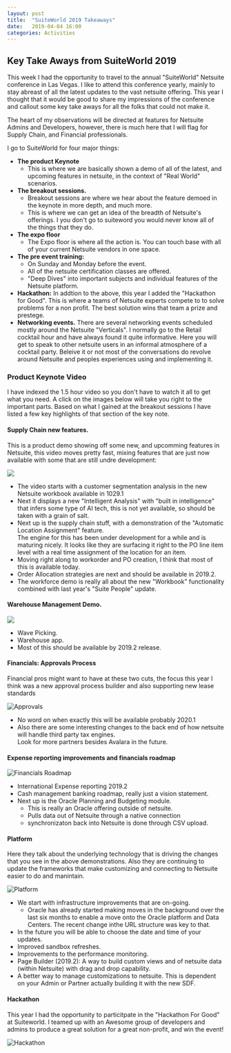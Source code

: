 ```yaml
---
layout: post
title:  "SuiteWorld 2019 Takeaways"
date:   2019-04-04 16:00
categories: Activities
---
```


## Key Take Aways from SuiteWorld 2019

This week I had the opportunity to travel to the annual "SuiteWorld" Netsuite conference in Las Vegas.
I like to attend this conference yearly, mainly to stay abreast of all the latest updates to the vast netsuite offering.
This year I thought that it would be good to share my impressions of the conference and callout some key take aways for 
all the folks that could not make it. 

The heart of my observations will be directed at features for Netsuite Admins and Developers, however, there is much here that
I will flag for Supply Chain, and Financial professionals.

I go to SuiteWorld for four major things:

- **The product Keynote**
  - This is where we are basically shown a demo of all of the latest, and upcoming features in netsuite, in the context 
  of "Real World" scenarios. 
- **The breakout sessions.**
  - Breakout sessions are where we hear about the feature demoed in the keynote in more depth, and much more.
  - This is where we can get an idea of the breadth of Netsuite's offerings.  I you don't go to suiteword you would 
  never know all of the things that they do.   
- **The expo floor**
  - The Expo floor is where all the action is. You can touch base with all of your current Netsuite vendors in one space.
- **The pre event training:**
  - On Sunday and Monday before the event.
  - All of the netsuite certification classes are offered. 
  - "Deep Dives" into important subjects and individual features of the Netsuite platform.   
- **Hackathon:** In addtion to the above, this year I added the "Hackathon for Good".  This is where a teams of Netsuite experts compete to 
  to solve problems for a non profit.  The best solution wins that team a prize and prestege.
- **Networking events.**  There are several networking events scheduled mostly around the Netsuite "Verticals".
  I normally go to the Retail cocktail hour and have always found it quite informative.  Here you will get to speak to 
  other netsuite users in an informal atmosphere of a cocktail party.  Beleive it or not most of the conversations do 
  revolve around Netsuite and peoples experiences using and implementing it. 
  
### Product Keynote Video
I have indexed the 1.5 hour video so you don't have to watch it all to get what you need.  A click on the images below 
will take you right to the important parts.  Based on what I gained at the breakout sessions I have listed a few key 
highlights of that section of the key note.

#### Supply Chain new features.

This is a product demo showing off some new, and upcomming features in Netsuite, this video moves pretty fast, mixing 
features that are just now available with some that are still undre development:

![ [](http://img.youtube.com/vi/fFPJ9bTF9RA/3.jpg)](https://www.youtube.com/embed/fFPJ9bTF9RA?start=930&end=1373)

- The video starts with a customer segmentation analysis in the new Netsuite workbook available in 1029.1 
- Next it displays a new "Intelligent Analysis" with "built in intelligence" that infers some type of AI tech, 
this is not yet available, so should be taken with a grain of salt.  
- Next up is the supply chain stuff, with a demonstration of the "Automatic Location Assignment" feature.  
The engine for this has been under development for a while and is maturing nicely.  It looks like they are surfacing it 
right to the PO line item level with a real time assignment of the location for an item.
- Moving right along to workorder and PO creation, I think that most of this is available today.
- Order Allocation strategies are next and should be available in 2019.2.
- The workforce demo is really all about the new "Workbook" functionality combined with last year's "Suite People" update.

#### Warehouse Management Demo.

![ [](http://img.youtube.com/vi/fFPJ9bTF9RA/3.jpg)](https://www.youtube.com/embed/fFPJ9bTF9RA?start=1890&end=2149)
  
- Wave Picking.
- Warehouse app.
- Most of this should be available by 2019.2 release.   


#### Financials: Approvals Process

Financial pros might want to have at these two cuts, the focus this year I think was a new approval process builder
 and also supporting new lease standards

![ [Approvals](http://img.youtube.com/vi/fFPJ9bTF9RA/5.jpg)](https://www.youtube.com/embed/fFPJ9bTF9RA?start=3345&end=3528)
  
- No word on when exactly this will be available probably 2020.1
- Also there are some interesting changes to the back end of how netsuite will handle third party tax engines.  
  Look for more partners besides Avalara in the future. 
  
#### Expense reporting improvements and financials roadmap 
 
![ [Financials Roadmap](http://img.youtube.com/vi/fFPJ9bTF9RA/5.jpg)](https://www.youtube.com/embed/fFPJ9bTF9RA?start=4036&end=4383)

- International Expense reporting 2019.2
- Cash management banking roadmap, really just a vision statement.  
- Next up is the Oracle Planning and Budgeting module.
  - This is really an Oracle offering outside of netsuite.
  - Pulls data out of Netsuite through a native connection
  - synchronizaton back into Netsuite is done through CSV upload.

#### Platform  

Here they talk about the underlying technology that is driving the changes that you see in the above demonstrations.
Also they are continuing to update the frameworks that make customizing and connecting to Netsuite easier to do and manintain.
  
![ [Platform](http://img.youtube.com/vi/fFPJ9bTF9RA/5.jpg)](https://www.youtube.com/embed/fFPJ9bTF9RA?start=4400&end=5065)

- We start with infrastructure improvements that are on-going.
  - Oracle has already started making moves in the background over the last six months to enable a move onto the Oracle 
    platform and Data Centers.  The recent change inthe URL structure was key to that.
- In the future you will be able to choose the date and time of your updates.     
- Improved sandbox refreshes.
- Improvements to the performance monitoring.
- Page Builder (2019.2): A way to build custom views and of netsuite data (within Netsuite) with drag and drop capability.
- A better way to manage customizations to netsuite.  This is dependent on your Admin or Partner actually building it 
  with the new SDF.
   
#### Hackathon

This year I had the opportunity to particitpate in the "Hackathon For Good" at Suiteworld.  I teamed up with an Awesome 
group of developers and admins to produce a great solution for a great non-profit, and win the event!

![ [Hackathon](http://img.youtube.com/vi/fFPJ9bTF9RA/5.jpg)](https://www.youtube.com/embed/fFPJ9bTF9RA?start=5070&end=5208)
       